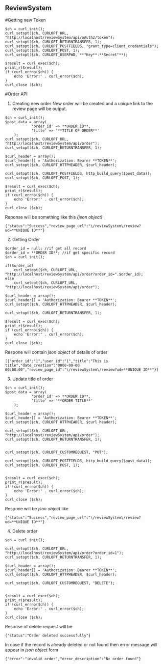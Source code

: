 ## ReviewSystem

#Getting new Token
```
$ch = curl_init();
curl_setopt($ch, CURLOPT_URL, "http://localhost/reviewSystem/api/oAuth2/token");
curl_setopt($ch, CURLOPT_RETURNTRANSFER, 1);
curl_setopt($ch, CURLOPT_POSTFIELDS, "grant_type=client_credentials");
curl_setopt($ch, CURLOPT_POST, 1);
curl_setopt($ch, CURLOPT_USERPWD, **"Key**:**Secret"**);

$result = curl_exec($ch);
print_r($result);
if (curl_errno($ch)) {
    echo 'Error:' . curl_error($ch);
}
curl_close ($ch);
```
#Order API
1. Creating new order
New order will be created and a unique link to the review page will be output.
```
$ch = curl_init();
$post_data = array(
			'order_id' => **ORDER ID**,
			'title' => '**TITLE OF ORDER**'
	);
curl_setopt($ch, CURLOPT_URL, "http://localhost/reviewSystem/api/order");
curl_setopt($ch, CURLOPT_RETURNTRANSFER, 1);

$curl_header = array();
$curl_header[] = 'Authorization: Bearer **TOKEN**';
curl_setopt($ch, CURLOPT_HTTPHEADER, $curl_header);

curl_setopt($ch, CURLOPT_POSTFIELDS, http_build_query($post_data));
curl_setopt($ch, CURLOPT_POST, 1);

$result = curl_exec($ch);
print_r($result);
if (curl_errno($ch)) {
    echo 'Error:' . curl_error($ch);
}
curl_close ($ch);
```

Reponse will be something like this *(json object)*
```
{"status":"Success","review_page_url":"\/reviewSystem\/review?ud=**UNIQUE ID**"}
```
2. Getting Order
```
$order_id = null; //if get all record
$order_id = **ORDER ID**; //if get specific record
$ch = curl_init();

if($order_id)
	curl_setopt($ch, CURLOPT_URL, "http://localhost/reviewSystem/api/order?order_id=".$order_id);
else 
	curl_setopt($ch, CURLOPT_URL, "http://localhost/reviewSystem/api/order");

$curl_header = array();
$curl_header[] = 'Authorization: Bearer **TOKEN**';
curl_setopt($ch, CURLOPT_HTTPHEADER, $curl_header);

curl_setopt($ch, CURLOPT_RETURNTRANSFER, 1);

$result = curl_exec($ch);
print_r($result);
if (curl_errno($ch)) {
    echo 'Error:' . curl_error($ch);
}
curl_close ($ch); 
```

Respone will contain *json object* of details of order
```
[{"order_id":"1","user_id":"1","title":"This is title","date_creation":"0000-00-00 00:00:00","review_page_id":"\/reviewSystem\/review?ud=**UNIQUE ID**"}]
```
3. Update title of order
```
$ch = curl_init();
$post_data = array(
			'order_id' => **ORDER ID**,
			'title' => '**ORDER TITLE**'
	);

$curl_header = array();
$curl_header[] = 'Authorization: Bearer **TOKEN**';
curl_setopt($ch, CURLOPT_HTTPHEADER, $curl_header);

curl_setopt($ch, CURLOPT_URL, "http://localhost/reviewSystem/api/order");
curl_setopt($ch, CURLOPT_RETURNTRANSFER, 1);


curl_setopt($ch, CURLOPT_CUSTOMREQUEST, "PUT");

curl_setopt($ch, CURLOPT_POSTFIELDS, http_build_query($post_data));
curl_setopt($ch, CURLOPT_POST, 1);


$result = curl_exec($ch);
print_r($result);
if (curl_errno($ch)) {
    echo 'Error:' . curl_error($ch);
}
curl_close ($ch);
```

Respone will be *json object* like 
```
{"status":"Success","review_page_url":"\/reviewSystem\/review?ud=**UNIQUE ID**"}
```
4. Delete order
```
$ch = curl_init();
	
curl_setopt($ch, CURLOPT_URL, "http://localhost/reviewSystem/api/order?order_id=1");
curl_setopt($ch, CURLOPT_RETURNTRANSFER, 1);

$curl_header = array();
$curl_header[] = 'Authorization: Bearer **TOKEN**';
curl_setopt($ch, CURLOPT_HTTPHEADER, $curl_header);

curl_setopt($ch, CURLOPT_CUSTOMREQUEST, "DELETE");


$result = curl_exec($ch);
print_r($result);
if (curl_errno($ch)) {
    echo 'Error:' . curl_error($ch);
}
curl_close ($ch);
```

Resonse of delete request will be
```
{"status":"Order deleted successfully"}
```

In case if the record is already deleted or not found then error message will appear in *json object* form
```
{"error":"invalid order","error_description":"No order found"}
```
